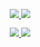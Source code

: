 
<p align="center">
  <a href="https://skillicons.dev">
    <img src="https://skillicons.dev/icons?i=js,html,css,java,docker " />
    <img src="https://skillicons.dev/icons?i=aws, github, gitlab, idea, jquery" />  
  </a>
</p>

<p align="center">
  <a href="https://skillicons.dev">
    <img src="https://skillicons.dev/icons?i=kubernetes, linux, maven, mysql, ts," />
    <img src="https://skillicons.dev/icons?i=vscode, jenkins, git, angular," />
    
  </a>
</p>

